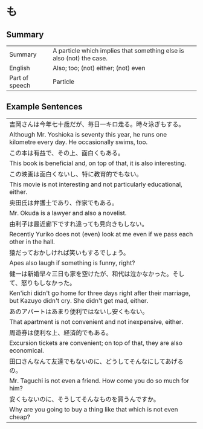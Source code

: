 # も

## Summary

<table><tr>   <td>Summary</td>   <td>A particle which implies that something else is also (not) the case.</td></tr><tr>   <td>English</td>   <td>Also; too; (not) either; (not) even</td></tr><tr>   <td>Part of speech</td>   <td>Particle</td></tr></table>

## Example Sentences

<table><tr><td>吉岡さんは今年七十歳だが、毎日一キロ走る。時々泳ぎもする。</td></tr><tr><td>Although Mr. Yoshioka is seventy this year, he runs one kilometre every day. He occasionally swims, too.</td></tr><tr><td>この本は有益で、その上、面白くもある。</td></tr><tr><td>This book is beneficial and, on top of that, it is also interesting.&nbsp;</td></tr><tr><td>この映画は面白くないし、特に教育的でもない。</td></tr><tr><td>This movie is not interesting and not particularly educational, either.</td></tr><tr><td>奥田氏は弁護士であり、作家でもある。</td></tr><tr><td>Mr. Okuda is a lawyer and also a novelist.</td></tr><tr><td>由利子は最近廊下ですれ違っても見向きもしない。</td></tr><tr><td>Recently Yuriko does not (even) look at me even if we pass each other in the hall.</td></tr><tr><td>猿だっておかしければ笑いもするでしょう。</td></tr><tr><td>Apes also laugh if something is funny, right?</td></tr><tr><td>健一は新婚早々三日も家を空けたが、和代は泣かなかった。そして、怒りもしなかった。</td></tr><tr><td>Ken'ichi didn't go home for three days right after their marriage, but Kazuyo didn't cry. She didn't get mad, either.</td></tr><tr><td>あのアパートはあまり便利ではないし安くもない。</td></tr><tr><td>That apartment is not convenient and not inexpensive, either.</td></tr><tr><td>周遊券は便利な上、経済的でもある。</td></tr><tr><td>Excursion tickets are convenient; on top of that, they are also economical.</td></tr><tr><td>田口さんなんて友達でもないのに、どうしてそんなにしてあげるの。</td></tr><tr><td>Mr. Taguchi is not even a friend. How come you do so much for him?</td></tr><tr><td>安くもないのに、そうしてそんなものを買うんですか。</td></tr><tr><td>Why are you going to buy a thing like that which is not even cheap?</td></tr></table>

